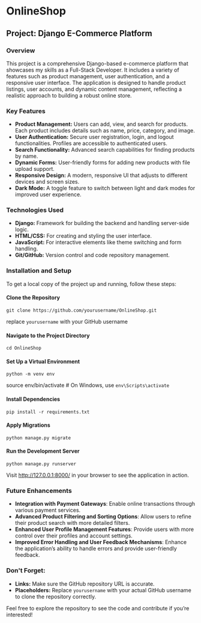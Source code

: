 # OnlineShop
## Project: Django E-Commerce Platform

### Overview

This project is a comprehensive Django-based e-commerce platform that showcases my skills as a Full-Stack Developer. It includes a variety of features such as product management, user authentication, and a responsive user interface. The application is designed to handle product listings, user accounts, and dynamic content management, reflecting a realistic approach to building a robust online store.

### Key Features

- **Product Management:** Users can add, view, and search for products. Each product includes details such as name, price, category, and image.
- **User Authentication:** Secure user registration, login, and logout functionalities. Profiles are accessible to authenticated users.
- **Search Functionality:** Advanced search capabilities for finding products by name.
- **Dynamic Forms:** User-friendly forms for adding new products with file upload support.
- **Responsive Design:** A modern, responsive UI that adjusts to different devices and screen sizes.
- **Dark Mode:** A toggle feature to switch between light and dark modes for improved user experience.

### Technologies Used

- **Django:** Framework for building the backend and handling server-side logic.
- **HTML/CSS:** For creating and styling the user interface.
- **JavaScript:** For interactive elements like theme switching and form handling.
- **Git/GitHub:** Version control and code repository management.

### Installation and Setup

To get a local copy of the project up and running, follow these steps:

#### Clone the Repository
    git clone https://github.com/yourusername/OnlineShop.git
replace `yourusername` with your GitHub username

#### Navigate to the Project Directory
    cd OnlineShop

#### Set Up a Virtual Environment
    python -m venv env
source env/bin/activate  # On Windows, use `env\Scripts\activate`

#### Install Dependencies
    pip install -r requirements.txt

#### Apply Migrations
    python manage.py migrate

#### Run the Development Server
    python manage.py runserver

Visit http://127.0.0.1:8000/ in your browser to see the application in action.

### Future Enhancements

- **Integration with Payment Gateways**: Enable online transactions through various payment services.
- **Advanced Product Filtering and Sorting Options**: Allow users to refine their product search with more detailed filters.
- **Enhanced User Profile Management Features**: Provide users with more control over their profiles and account settings.
- **Improved Error Handling and User Feedback Mechanisms**: Enhance the application’s ability to handle errors and provide user-friendly feedback.

### Don't Forget:
- **Links:** Make sure the GitHub repository URL is accurate.
- **Placeholders:** Replace `yourusername` with your actual GitHub username to clone the repository correctly.

Feel free to explore the repository to see the code and contribute if you’re interested!